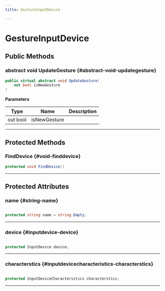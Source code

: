```yaml
---
title: GestureInputDevice

---
```


# GestureInputDevice










## Public Methods

### abstract void UpdateGesture {#abstract-void-updategesture}

```csharp
public virtual abstract void UpdateGesture(
    out bool isNewGesture
)
```


**Parameters**

| Type | Name  | Description  | 
|--|--|--|
| out bool |isNewGesture||






-----------

## Protected Methods

### FindDevice {#void-finddevice}

```csharp
protected void FindDevice()
```






-----------

## Protected Attributes

### name {#string-name}

```csharp

protected string name = string.Empty;

```






-----------

### device {#inputdevice-device}

```csharp

protected InputDevice device;

```






-----------

### characterstics {#inputdevicecharacteristics-characterstics}

```csharp

protected InputDeviceCharacteristics characterstics;

```






-----------


